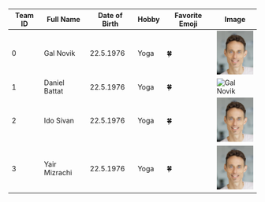 | Team ID | Full Name | Date of Birth | Hobby | Favorite Emoji | Image |
|---------|-----------|---------------|-------|----------------|-------|
| 0 | Gal Novik | 22.5.1976 | Yoga | :four_leaf_clover: | ![Gal Novik](Gal_Novik.png) |
| 1 | Daniel Battat | 22.5.1976 | Yoga | :four_leaf_clover: | ![Gal Novik](the-4-icon.jpeg) |
| 2 | Ido Sivan | 22.5.1976 | Yoga | :four_leaf_clover: | ![Gal Novik](Gal_Novik.png) |
| 3 | Yair Mizrachi | 22.5.1976 | Yoga | :four_leaf_clover: | ![Gal Novik](Gal_Novik.png) |
